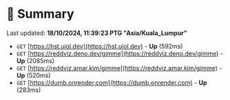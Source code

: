 # 📖 Summary
Last updated: **18/10/2024, 11:39:23 PTG "Asia/Kuala_Lumpur"**

- `GET` [https://hst.ujol.dev](https://hst.ujol.dev) - **Up** (592ms)
- `GET` [https://reddviz.deno.dev/gimme](https://reddviz.deno.dev/gimme) - **Up** (2085ms)
- `GET` [https://reddviz.amar.kim/gimme](https://reddviz.amar.kim/gimme) - **Up** (520ms)
- `GET` [https://dumb.onrender.com](https://dumb.onrender.com) - **Up** (283ms)
